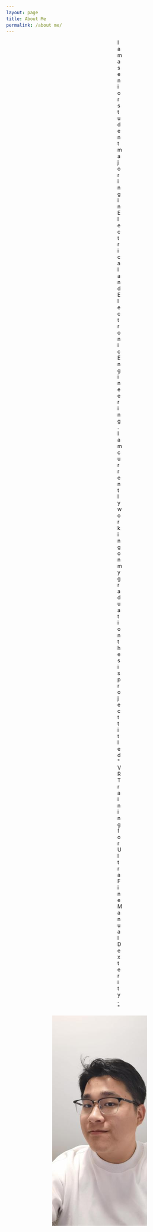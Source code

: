 ```yaml
---
layout: page
title: About Me
permalink: /about me/
---
```


<div style="margin: 0 300px;">
  I am a senior student majoring in Electrical and Electronic Engineering. I am currently working on my graduation thesis project titled "VR Training for Ultra Fine Manual Dexterity."
</div>

<p align="center">
  <img src="/assets/images/Runfeng_portrait.jpg" alt="Image of Runfeng Shi">
</p>
